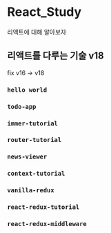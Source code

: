 # React_Study

리액트에 대해 알아보자

## 리액트를 다루는 기술 v18

fix v16 -> v18

### `hello world`

### `todo-app`

### `immer-tutorial`

### `router-tutorial`

### `news-viewer`

### `context-tutorial`

### `vanilla-redux`

### `react-redux-tutorial`

### `react-redux-middleware`


